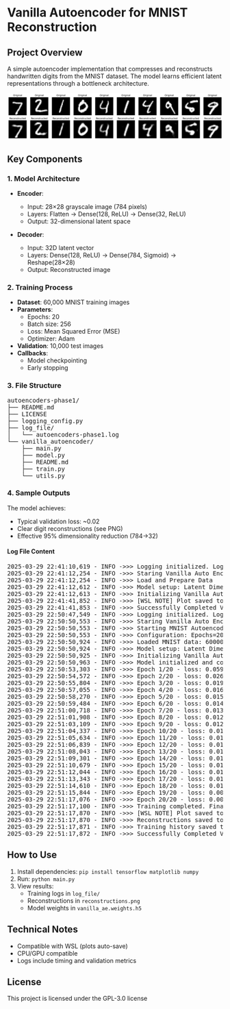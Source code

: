 # Vanilla Autoencoder for MNIST Reconstruction

## Project Overview
A simple autoencoder implementation that compresses and reconstructs handwritten digits from the MNIST dataset. The model learns efficient latent representations through a bottleneck architecture.


![Sample Reconstructions](../reconstructions.png)


## Key Components

### 1. Model Architecture
- **Encoder**: 
  - Input: 28×28 grayscale image (784 pixels)
  - Layers: Flatten → Dense(128, ReLU) → Dense(32, ReLU) 
  - Output: 32-dimensional latent space

- **Decoder**:
  - Input: 32D latent vector
  - Layers: Dense(128, ReLU) → Dense(784, Sigmoid) → Reshape(28×28)
  - Output: Reconstructed image

### 2. Training Process
- **Dataset**: 60,000 MNIST training images
- **Parameters**:
  - Epochs: 20
  - Batch size: 256
  - Loss: Mean Squared Error (MSE)
  - Optimizer: Adam
- **Validation**: 10,000 test images
- **Callbacks**:
  - Model checkpointing
  - Early stopping

### 3. File Structure

<pre>
autoencoders-phase1/
├── README.md
├── LICENSE
├── logging_config.py
├── log_file/
│   └── autoencoders-phase1.log
└── vanilla_autoencoder/
    ├── main.py
    ├── model.py
    ├── README.md
    ├── train.py
    └── utils.py
</pre>


### 4. Sample Outputs
The model achieves:
- Typical validation loss: ~0.02
- Clear digit reconstructions (see PNG)
- Effective 95% dimensionality reduction (784→32)

#### Log File Content

<pre>
2025-03-29 22:41:10,619 - INFO ->>> Logging initialized. Logs will be saved to: /home/vijay/my_github_projects/autoencoders-phase1/log_file/autoencoder-phase1.log
2025-03-29 22:41:12,254 - INFO ->>> Staring Vanilla Auto Encoding ...
2025-03-29 22:41:12,254 - INFO ->>> Load and Prepare Data
2025-03-29 22:41:12,612 - INFO ->>> Model setup: Latent Dimension as 32
2025-03-29 22:41:12,613 - INFO ->>> Initializing Vanilla Auto Encoder ...
2025-03-29 22:41:41,852 - INFO ->>> [WSL NOTE] Plot saved to 'reconstructions.png' (use an image viewer)
2025-03-29 22:41:41,853 - INFO ->>> Successfully Completed Vanilla Auto Encoding.
2025-03-29 22:50:47,549 - INFO ->>> Logging initialized. Logs will be saved to: /home/vijay/my_github_projects/autoencoders-phase1/log_file/autoencoder-phase1.log
2025-03-29 22:50:50,553 - INFO ->>> Staring Vanilla Auto Encoding ...
2025-03-29 22:50:50,553 - INFO ->>> Starting MNIST Autoencoder Training
2025-03-29 22:50:50,553 - INFO ->>> Configuration: Epochs=20, Batch Size=256, Latent Dim=32
2025-03-29 22:50:50,924 - INFO ->>> Loaded MNIST data: 60000 training, 10000 test samples
2025-03-29 22:50:50,924 - INFO ->>> Model setup: Latent Dimension as 32
2025-03-29 22:50:50,925 - INFO ->>> Initializing Vanilla Auto Encoder ...
2025-03-29 22:50:50,963 - INFO ->>> Model initialized and compiled
2025-03-29 22:50:53,303 - INFO ->>> Epoch 1/20 - loss: 0.0591 - val_loss: 0.0336
2025-03-29 22:50:54,572 - INFO ->>> Epoch 2/20 - loss: 0.0265 - val_loss: 0.0211
2025-03-29 22:50:55,804 - INFO ->>> Epoch 3/20 - loss: 0.0195 - val_loss: 0.0173
2025-03-29 22:50:57,055 - INFO ->>> Epoch 4/20 - loss: 0.0168 - val_loss: 0.0154
2025-03-29 22:50:58,270 - INFO ->>> Epoch 5/20 - loss: 0.0152 - val_loss: 0.0141
2025-03-29 22:50:59,484 - INFO ->>> Epoch 6/20 - loss: 0.0140 - val_loss: 0.0131
2025-03-29 22:51:00,718 - INFO ->>> Epoch 7/20 - loss: 0.0131 - val_loss: 0.0124
2025-03-29 22:51:01,908 - INFO ->>> Epoch 8/20 - loss: 0.0125 - val_loss: 0.0120
2025-03-29 22:51:03,109 - INFO ->>> Epoch 9/20 - loss: 0.0120 - val_loss: 0.0115
2025-03-29 22:51:04,337 - INFO ->>> Epoch 10/20 - loss: 0.0116 - val_loss: 0.0112
2025-03-29 22:51:05,634 - INFO ->>> Epoch 11/20 - loss: 0.0113 - val_loss: 0.0110
2025-03-29 22:51:06,839 - INFO ->>> Epoch 12/20 - loss: 0.0110 - val_loss: 0.0107
2025-03-29 22:51:08,043 - INFO ->>> Epoch 13/20 - loss: 0.0108 - val_loss: 0.0105
2025-03-29 22:51:09,301 - INFO ->>> Epoch 14/20 - loss: 0.0106 - val_loss: 0.0103
2025-03-29 22:51:10,679 - INFO ->>> Epoch 15/20 - loss: 0.0104 - val_loss: 0.0101
2025-03-29 22:51:12,044 - INFO ->>> Epoch 16/20 - loss: 0.0103 - val_loss: 0.0099
2025-03-29 22:51:13,343 - INFO ->>> Epoch 17/20 - loss: 0.0101 - val_loss: 0.0098
2025-03-29 22:51:14,610 - INFO ->>> Epoch 18/20 - loss: 0.0100 - val_loss: 0.0097
2025-03-29 22:51:15,844 - INFO ->>> Epoch 19/20 - loss: 0.0098 - val_loss: 0.0096
2025-03-29 22:51:17,076 - INFO ->>> Epoch 20/20 - loss: 0.0097 - val_loss: 0.0095
2025-03-29 22:51:17,100 - INFO ->>> Training completed. Final val_loss: 0.0095
2025-03-29 22:51:17,870 - INFO ->>> [WSL NOTE] Plot saved to 'reconstructions.png' (use an image viewer)
2025-03-29 22:51:17,870 - INFO ->>> Reconstructions saved to reconstructions.png
2025-03-29 22:51:17,871 - INFO ->>> Training history saved to vanilla_ae_history.pkl
2025-03-29 22:51:17,872 - INFO ->>> Successfully Completed Vanilla Auto Encoding.
</pre>

## How to Use
1. Install dependencies: `pip install tensorflow matplotlib numpy`
2. Run: `python main.py`
3. View results:
   - Training logs in `log_file/`
   - Reconstructions in `reconstructions.png`
   - Model weights in `vanilla_ae.weights.h5`

## Technical Notes
- Compatible with WSL (plots auto-save)
- CPU/GPU compatible
- Logs include timing and validation metrics

## License

This project is licensed under the GPL-3.0 license
